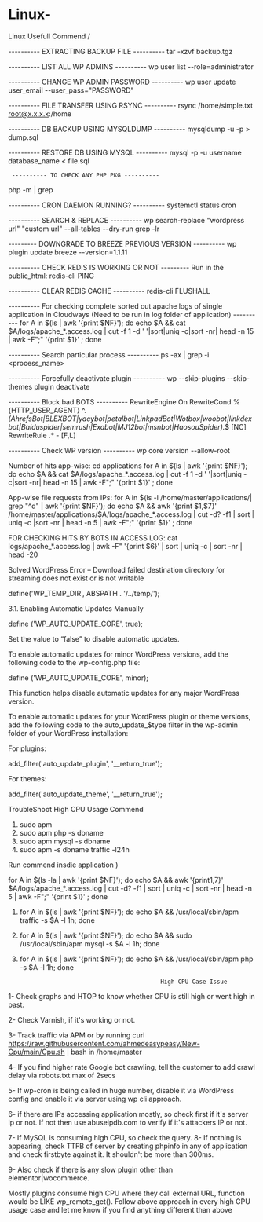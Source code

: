 # Linux-
Linux Usefull Commend /

---------- EXTRACTING BACKUP FILE ----------
tar -xzvf backup.tgz

---------- LIST ALL WP ADMINS ----------
wp user list --role=administrator

---------- CHANGE WP ADMIN PASSWORD ----------
wp user update user_email --user_pass="PASSWORD"

---------- FILE TRANSFER USING RSYNC ----------
rsync /home/simple.txt root@x.x.x.x:/home

---------- DB BACKUP USING MYSQLDUMP ----------
mysqldump -u <dbname> -p <dbname> > dump.sql
  
  ---------- RESTORE DB USING MYSQL ----------
mysql -p -u username database_name < file.sql

                                             
     ---------- TO CHECK ANY PHP PKG ----------
php -m | grep <pkg-name>
  
---------- CRON DAEMON RUNNING? ----------
systemctl status cron
  
---------- SEARCH & REPLACE ----------
wp search-replace "wordpress url" "custom url" --all-tables --dry-run
grep -lr <old-url>
  
--------- DOWNGRADE TO BREEZE PREVIOUS VERSION ----------
wp plugin update breeze --version=1.1.11
  
---------- CHECK REDIS IS WORKING OR NOT ---------
Run in the public_html:
redis-cli PING
  
  
---------- CLEAR REDIS CACHE ----------
redis-cli FLUSHALL
  
---------- For checking complete sorted out apache logs of single application in Cloudways (Need to be run in log folder of application) ----------
for A in $(ls | awk '{print $NF}'); do echo $A && cat $A/logs/apache_*.access.log | cut -f 1 -d ' '|sort|uniq -c|sort -nr| head -n 15 | awk -F";" '{print $1}' ; done

  
  ---------- Search particular process ----------
ps -ax  | grep -i <process_name>
  
 ---------- Forcefully deactivate plugin ----------
wp --skip-plugins --skip-themes plugin deactivate <plugin>
  
 
---------- Block bad BOTS ----------
RewriteEngine On
RewriteCond %{HTTP_USER_AGENT} ^.*(AhrefsBot|BLEXBOT|yacybot|petalbot|LinkpadBot|Wotbox|woobot|linkdexbot|Baiduspider|semrush|Exabot|MJ12bot|msnbot|HaosouSpider).*$ [NC]
RewriteRule .* - [F,L]
  
  
---------- Check WP version ----------
wp core version --allow-root
  
Number of hits app-wise:
cd applications
for A in $(ls | awk '{print $NF}'); do echo $A && cat $A/logs/apache_*.access.log | cut -f 1 -d ' '|sort|uniq -c|sort -nr| head -n 15 | awk -F";" '{print $1}' ; done
  
  
 App-wise file requests from IPs:
for A in $(ls -l /home/master/applications/| grep "^d" | awk '{print $NF}'); do echo $A && awk '{print $1,$7}' /home/master/applications/$A/logs/apache_*.access.log | cut -d? -f1 | sort | uniq -c |sort -nr | head -n 5 | awk -F";" '{print $1}' ; done
  
  
 FOR CHECKING HITS BY BOTS IN ACCESS LOG:
cat logs/apache_*.access.log | awk -F\" '{print $6}' | sort | uniq -c | sort -nr | head -20
  
  
  
 Solved WordPress Error – Download failed destination directory for streaming does not exist or is not writable
 
 define('WP_TEMP_DIR', ABSPATH . '/../temp/');

  3.1. Enabling Automatic Updates Manually

  define ('WP_AUTO_UPDATE_CORE', true);

  Set the value to “false” to disable automatic updates.


  To enable automatic updates for minor WordPress versions, add the following code to the wp-config.php file:
  
  define ('WP_AUTO_UPDATE_CORE', minor);

  This function helps disable automatic updates for any major WordPress version.

To enable automatic updates for your WordPress plugin or theme versions, add the following code to the auto_update_$type filter in the wp-admin folder of your WordPress installation:
  
  For plugins:

add_filter('auto_update_plugin', '__return_true');

  For themes:

add_filter('auto_update_theme', '__return_true');

  
  TroubleShoot High CPU Usage Commend 
  
  1) sudo apm 
  2) sudo apm php -s dbname <inside application >
  3) sudo apm mysql -s dbname 
  4) sudo apm -s dbname traffic -l24h 
  
  Run commend insdie application )
  
  for A in $(ls -la | awk '{print $NF}'); do echo $A && awk '{print$1,$7}' $A/logs/apache_*.access.log | cut -d? -f1 | sort | uniq -c | sort -nr | head -n 5 | awk -F";" '{print $1}' ; done
  
1)  for A in $(ls | awk '{print $NF}'); do echo $A && /usr/local/sbin/apm traffic -s $A -l 1h; done
  
2) for A in $(ls | awk '{print $NF}'); do echo $A && sudo /usr/local/sbin/apm mysql -s $A -l 1h; done
  
3) for A in $(ls | awk '{print $NF}'); do echo $A &&  /usr/local/sbin/apm php -s $A -l 1h; done

                                               High CPU Case Issue 
                                               
1- Check graphs and HTOP to know whether CPU is still high or went high in past.

2- Check Varnish, if it's working or not.

3- Track traffic via APM or by running curl https://raw.githubusercontent.com/ahmedeasypeasy/New-Cpu/main/Cpu.sh | bash  in /home/master

4- If you find higher rate Google bot crawling, tell the customer to add crawl delay via robots.txt max of 2secs

5- If wp-cron is being called in huge number, disable it via WordPress config and enable it via server using wp cli approach.

6- if there are IPs accessing application mostly, so check first if it's server ip or not. If not then use abuseipdb.com to verify if it's attackers IP or not.

7- If MySQL is consuming high CPU, so check the query.
8- If nothing is appearing, check TTFB of server by creating phpinfo in any of application and check firstbyte against it. It shouldn't be more than 300ms.

9- Also check if there is any slow plugin other than elementor|wocommerce.

Mostly plugins consume high CPU where they call external URL, function would be LIKE wp_remote_get().
Follow above approach in every high CPU usage case and let me know if you find anything different than above
  
  
  

